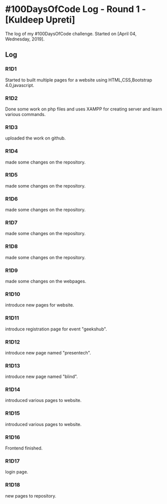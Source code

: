 # #100DaysOfCode Log - Round 1 - [Kuldeep Upreti]

The log of my #100DaysOfCode challenge. Started on [April 04, Wednesday, 2019].

## Log

### R1D1 
Started to built multiple pages for a website using HTML,CSS,Bootstrap 4.0,javascript.

### R1D2
Done some work on php files and uses XAMPP for creating server and learn various commands.

### R1D3
uploaded the work on github.

### R1D4
made some changes on the repository.

### R1D5
made some changes on the repository.

### R1D6
made some changes on the repository.

### R1D7
made some changes on the repository.

### R1D8
made some changes on the repository.

### R1D9
made some changes on the webpages.

### R1D10
introduce new pages for website.

### R1D11
introduce registration page for event "geekshub".

### R1D12
introduce new page named "presentech".

### R1D13
introduce new page named "blind".

### R1D14
introduced various pages to website.

### R1D15
introduced various pages to website.

### R1D16
Frontend finished.

### R1D17
login page.

### R1D18
new pages to repository.

